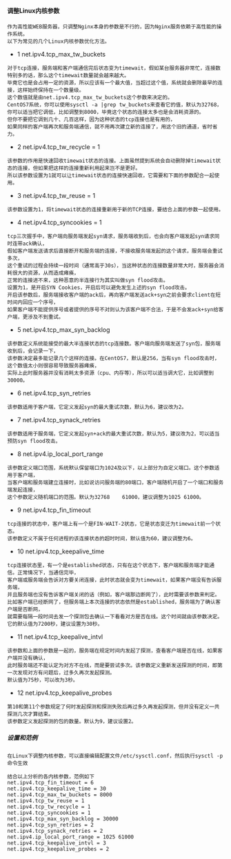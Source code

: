 #### 调整Linux内核参数
```
作为高性能WEB服务器，只调整Nginx本身的参数是不行的，因为Nginx服务依赖于高性能的操作系统。
以下为常见的几个Linux内核参数优化方法。
```
* 1 net.ipv4.tcp_max_tw_buckets 
```
对于tcp连接，服务端和客户端通信完后状态变为timewait，假如某台服务器非常忙，连接数特别多的话，那么这个timewait数量就会越来越大。
毕竟它也是会占用一定的资源，所以应该有一个最大值，当超过这个值，系统就会删除最早的连接，这样始终保持在一个数量级。
这个数值就是由net.ipv4.tcp_max_tw_buckets这个参数来决定的。
CentOS7系统，你可以使用sysctl -a |grep tw_buckets来查看它的值，默认为32768，
你可以适当把它调低，比如调整到8000，毕竟这个状态的连接太多也是会消耗资源的。
但你不要把它调到几十、几百这样，因为这种状态的tcp连接也是有用的，
如果同样的客户端再次和服务端通信，就不用再次建立新的连接了，用这个旧的通道，省时省力。
```
* 2 net.ipv4.tcp_tw_recycle = 1
```
该参数的作用是快速回收timewait状态的连接。上面虽然提到系统会自动删除掉timewait状态的连接，但如果把这样的连接重新利用起来岂不是更好。
所以该参数设置为1就可以让timewait状态的连接快速回收，它需要和下面的参数配合一起使用。
```

* 3 net.ipv4.tcp_tw_reuse = 1
```
该参数设置为1，将timewait状态的连接重新用于新的TCP连接，要结合上面的参数一起使用。
```
* 4 net.ipv4.tcp_syncookies = 1
```
tcp三次握手中，客户端向服务端发起syn请求，服务端收到后，也会向客户端发起syn请求同时连带ack确认，
假如客户端发送请求后直接断开和服务端的连接，不接收服务端发起的这个请求，服务端会重试多次，
这个重试的过程会持续一段时间（通常高于30s），当这种状态的连接数量非常大时，服务器会消耗很大的资源，从而造成瘫痪，
正常的连接进不来，这种恶意的半连接行为其实叫做syn flood攻击。
设置为1，是开启SYN Cookies，开启后可以避免发生上述的syn flood攻击。
开启该参数后，服务端接收客户端的ack后，再向客户端发送ack+syn之前会要求client在短时间内回应一个序号，
如果客户端不能提供序号或者提供的序号不对则认为该客户端不合法，于是不会发ack+syn给客户端，更涉及不到重试。
```
* 5 net.ipv4.tcp_max_syn_backlog
```
该参数定义系统能接受的最大半连接状态的tcp连接数。客户端向服务端发送了syn包，服务端收到后，会记录一下，
该参数决定最多能记录几个这样的连接。在CentOS7，默认是256，当有syn flood攻击时，这个数值太小则很容易导致服务器瘫痪，
实际上此时服务器并没有消耗太多资源（cpu、内存等），所以可以适当调大它，比如调整到30000。
```
* 6 net.ipv4.tcp_syn_retries
```
该参数适用于客户端，它定义发起syn的最大重试次数，默认为6，建议改为2。
```
* 7 net.ipv4.tcp_synack_retries
```
该参数适用于服务端，它定义发起syn+ack的最大重试次数，默认为5，建议改为2，可以适当预防syn flood攻击。
```
* 8 net.ipv4.ip_local_port_range
```
该参数定义端口范围，系统默认保留端口为1024及以下，以上部分为自定义端口。这个参数适用于客户端，
当客户端和服务端建立连接时，比如说访问服务端的80端口，客户端随机开启了一个端口和服务端发起连接，
这个参数定义随机端口的范围。默认为32768    61000，建议调整为1025 61000。
```
* 9 net.ipv4.tcp_fin_timeout
```
tcp连接的状态中，客户端上有一个是FIN-WAIT-2状态，它是状态变迁为timewait前一个状态。
该参数定义不属于任何进程的该连接状态的超时时间，默认值为60，建议调整为6。
```
* 10 net.ipv4.tcp_keepalive_time
```
tcp连接状态里，有一个是established状态，只有在这个状态下，客户端和服务端才能通信。正常情况下，当通信完毕，
客户端或服务端会告诉对方要关闭连接，此时状态就会变为timewait，如果客户端没有告诉服务端，
并且服务端也没有告诉客户端关闭的话（例如，客户端那边断网了），此时需要该参数来判定。
比如客户端已经断网了，但服务端上本次连接的状态依然是established，服务端为了确认客户端是否断网，
就需要每隔一段时间去发一个探测包去确认一下看看对方是否在线。这个时间就由该参数决定。它的默认值为7200秒，建议设置为30秒。
```
* 11 net.ipv4.tcp_keepalive_intvl
```
该参数和上面的参数是一起的，服务端在规定时间内发起了探测，查看客户端是否在线，如果客户端并没有确认，
此时服务端还不能认定为对方不在线，而是要尝试多次。该参数定义重新发送探测的时间，即第一次发现对方有问题后，过多久再次发起探测。
默认值为75秒，可以改为3秒。
```
* 12 net.ipv4.tcp_keepalive_probes
```
第10和第11个参数规定了何时发起探测和探测失败后再过多久再发起探测，但并没有定义一共探测几次才算结束。
该参数定义发起探测的包的数量。默认为9，建议设置2。
```

##### 设置和范例
```
在Linux下调整内核参数，可以直接编辑配置文件/etc/sysctl.conf，然后执行sysctl -p命令生效

结合以上分析的各内核参数，范例如下
net.ipv4.tcp_fin_timeout = 6
net.ipv4.tcp_keepalive_time = 30
net.ipv4.tcp_max_tw_buckets = 8000
net.ipv4.tcp_tw_reuse = 1
net.ipv4.tcp_tw_recycle = 1
net.ipv4.tcp_syncookies = 1
net.ipv4.tcp_max_syn_backlog = 30000
net.ipv4.tcp_syn_retries = 2
net.ipv4.tcp_synack_retries = 2
net.ipv4.ip_local_port_range = 1025 61000
net.ipv4.tcp_keepalive_intvl = 3
net.ipv4.tcp_keepalive_probes = 2


```